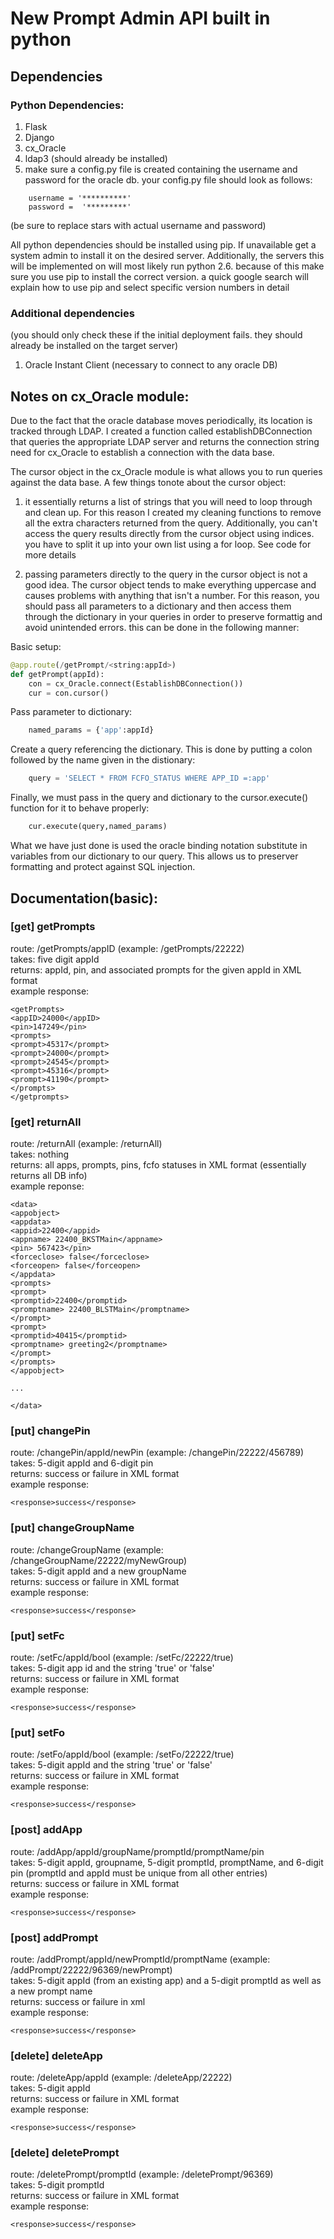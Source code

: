 # New Prompt Admin API built in python

## Dependencies

### Python Dependencies:
1. Flask
2. Django
3. cx_Oracle
4. ldap3 (should already be installed)
5. make sure a config.py file is created containing the username and password for the oracle db.
your config.py file should look as follows:
```
    username = '**********'
    password =  '*********'
```
(be sure to replace stars with actual username and password)

All python dependencies should be installed using pip. If unavailable get a system admin to install it on the desired server. Additionally, the servers this will be implemented on
will most likely run python 2.6. because of this make sure you use pip to install the correct version. a quick google search will explain how to use pip and select
specific version numbers in detail

### Additional dependencies
(you should only check these if the initial deployment fails. they should already be installed on the target server)

1. Oracle Instant Client (necessary to connect to any oracle DB)


## Notes on cx_Oracle module:
Due to the fact that the oracle database moves periodically, its location is tracked through LDAP. I created a function called establishDBConnection that queries the appropriate LDAP server and
returns the connection string need for cx_Oracle to establish a connection with the data base.

The cursor object in the cx_Oracle module is what allows you to run queries against the data base. A few things tonote about the cursor object:
1. it essentially returns a list of strings that you will need to loop through and clean up. For this reason I created my cleaning functions to remove 
all the extra characters returned from the query. Additionally, you can't access the query results directly from the cursor object using indices. you have to split it up
into your own list using a for loop. See code for more details

2. passing parameters directly to the query in the cursor object is not a good idea. The cursor object tends to make everything uppercase and causes problems with
anything that isn't a number. For this reason, you should pass all parameters to a dictionary and then access them through the dictionary in your queries in order
to preserve formattig and avoid unintended errors. this can be done in the following manner:  
  
Basic setup:
```python
@app.route(/getPrompt/<string:appId>)
def getPrompt(appId):
    con = cx_Oracle.connect(EstablishDBConnection())
    cur = con.cursor()
```    

Pass parameter to dictionary:  


```python    
    named_params = {'app':appId}
```

Create a query referencing the dictionary. This is done by putting a colon followed by the name given in the distionary:  


```python    
    query = 'SELECT * FROM FCFO_STATUS WHERE APP_ID =:app'
```

Finally, we must pass in the query and dictionary to the cursor.execute() function for it to behave properly:  


```python    
    cur.execute(query,named_params)
```

What we have just done is used the oracle binding notation substitute in variables from our dictionary to our query. This allows us to preserver formatting and protect against SQL injection.

## Documentation(basic):
### [get] getPrompts
route: /getPrompts/appID (example: /getPrompts/22222)  
takes: five digit appId  
returns: appId, pin, and associated prompts for the given appId in XML format  
example response:
```
<getPrompts>
<appID>24000</appID>
<pin>147249</pin>
<prompts>  
<prompt>45317</prompt>
<prompt>24000</prompt>
<prompt>24545</prompt>
<prompt>45316</prompt>
<prompt>41190</prompt>
</prompts>
</getprompts>
```

### [get] returnAll
route: /returnAll (example: /returnAll)  
takes: nothing  
returns: all apps, prompts, pins, fcfo statuses in XML format (essentially returns all DB info)  
example reponse:
```
<data>
<appobject>
<appdata>
<appid>22400</appid>
<appname> 22400_BKSTMain</appname>
<pin> 567423</pin>
<forceclose> false</forceclose>
<forceopen> false</forceopen>
</appdata>
<prompts>
<prompt>
<promptid>22400</promptid>
<promptname> 22400_BLSTMain</promptname>
</prompt>
<prompt> 
<promptid>40415</promptid>
<promptname> greeting2</promptname>
</prompt>
</prompts> 
</appobject>

...

</data>
```

### [put] changePin
route: /changePin/appId/newPin (example: /changePin/22222/456789)  
takes: 5-digit appId and 6-digit pin  
returns: success or failure in XML format  
example response:
```
<response>success</response>
```

### [put] changeGroupName
route: /changeGroupName (example: /changeGroupName/22222/myNewGroup)  
takes:  5-digit appId and a new groupName  
returns: success or failure in XML format  
example response:
```
<response>success</response>
```
### [put] setFc
route: /setFc/appId/bool (example: /setFc/22222/true)  
takes: 5-digit app id and the string 'true' or 'false'  
returns: success or failure in XML format  
example response:
```
<response>success</response>
```
### [put] setFo
route: /setFo/appId/bool (example: /setFo/22222/true)  
takes: 5-digit appId and the string 'true' or 'false'  
returns: success or failure in XML format  
example response:
```
<response>success</response>
```

### [post] addApp
route: /addApp/appId/groupName/promptId/promptName/pin  
takes: 5-digit appId, groupname, 5-digit promptId, promptName, and 6-digit pin (promptId and appId must be unique from all other entries)  
returns: success or failure in XML format  
example response:
```
<response>success</response>
```
### [post] addPrompt
route: /addPrompt/appId/newPromptId/promptName (example: /addPrompt/22222/96369/newPrompt)  
takes: 5-digit appId (from an existing app) and a 5-digit promptId as well as a new prompt name  
returns: success or failure in xml  
example response:
```
<response>success</response>
```

### [delete] deleteApp
route: /deleteApp/appId (example: /deleteApp/22222)  
takes: 5-digit appId  
returns: success or failure in XML format  
example response:
```
<response>success</response>
```
### [delete] deletePrompt
route: /deletePrompt/promptId (example: /deletePrompt/96369)  
takes: 5-digit promptId  
returns: success or failure in XML format  
example response:
```
<response>success</response>
```

